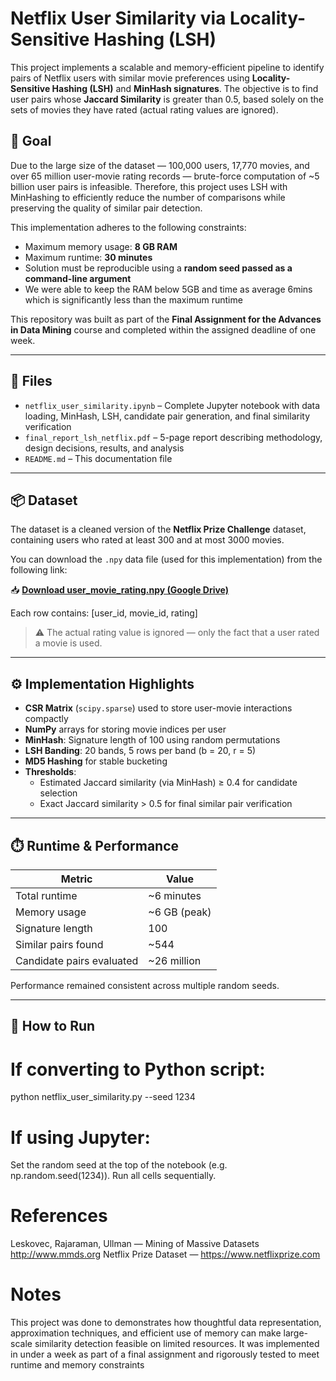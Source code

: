 # Netflix User Similarity via Locality-Sensitive Hashing (LSH)

This project implements a scalable and memory-efficient pipeline to identify pairs of Netflix users with similar movie preferences using **Locality-Sensitive Hashing (LSH)** and **MinHash signatures**. The objective is to find user pairs whose **Jaccard Similarity** is greater than 0.5, based solely on the sets of movies they have rated (actual rating values are ignored).

## 🎯 Goal

Due to the large size of the dataset — 100,000 users, 17,770 movies, and over 65 million user-movie rating records — brute-force computation of ~5 billion user pairs is infeasible. Therefore, this project uses LSH with MinHashing to efficiently reduce the number of comparisons while preserving the quality of similar pair detection.

This implementation adheres to the following constraints:
- Maximum memory usage: **8 GB RAM**
- Maximum runtime: **30 minutes**
- Solution must be reproducible using a **random seed passed as a command-line argument**
- We were able to keep the RAM below 5GB and time as average 6mins which is significantly less than the maximum runtime
  
This repository was built as part of the **Final Assignment for the Advances in Data Mining** course and completed within the assigned deadline of one week.

---

## 📁 Files

- `netflix_user_similarity.ipynb` – Complete Jupyter notebook with data loading, MinHash, LSH, candidate pair generation, and final similarity verification
- `final_report_lsh_netflix.pdf` – 5-page report describing methodology, design decisions, results, and analysis
- `README.md` – This documentation file

---

## 📦 Dataset

The dataset is a cleaned version of the **Netflix Prize Challenge** dataset, containing users who rated at least 300 and at most 3000 movies.

You can download the `.npy` data file (used for this implementation) from the following link:

📥 **[Download user_movie_rating.npy (Google Drive)](https://drive.google.com/file/d/1Fqcyu9g6DZyYK_1qmjEgD1LlGD7Wfs5G/view?usp=sharing)**

Each row contains:
[user_id, movie_id, rating]


> ⚠️ The actual rating value is ignored — only the fact that a user rated a movie is used.

---

## ⚙️ Implementation Highlights

- **CSR Matrix** (`scipy.sparse`) used to store user-movie interactions compactly
- **NumPy** arrays for storing movie indices per user
- **MinHash**: Signature length of 100 using random permutations
- **LSH Banding**: 20 bands, 5 rows per band (b = 20, r = 5)
- **MD5 Hashing** for stable bucketing
- **Thresholds**:
  - Estimated Jaccard similarity (via MinHash) ≥ 0.4 for candidate selection
  - Exact Jaccard similarity > 0.5 for final similar pair verification

---

## ⏱️ Runtime & Performance

| Metric                    | Value                        |
|--------------------------|------------------------------|
| Total runtime            | ~6 minutes                   |
| Memory usage             | ~6 GB (peak)                 |
| Signature length         | 100                          |
| Similar pairs found      | ~544                         |
| Candidate pairs evaluated| ~26 million                  |

Performance remained consistent across multiple random seeds.

---

## 🧠 How to Run

# If converting to Python script:
python netflix_user_similarity.py --seed 1234

# If using Jupyter:

Set the random seed at the top of the notebook (e.g. np.random.seed(1234)).
Run all cells sequentially.

# References

Leskovec, Rajaraman, Ullman — Mining of Massive Datasets
http://www.mmds.org
Netflix Prize Dataset — https://www.netflixprize.com

# Notes

This project was done to demonstrates how thoughtful data representation, approximation techniques, and efficient use of memory can make large-scale similarity detection feasible on limited resources. It was implemented in under a week as part of a final assignment and rigorously tested to meet runtime and memory constraints
